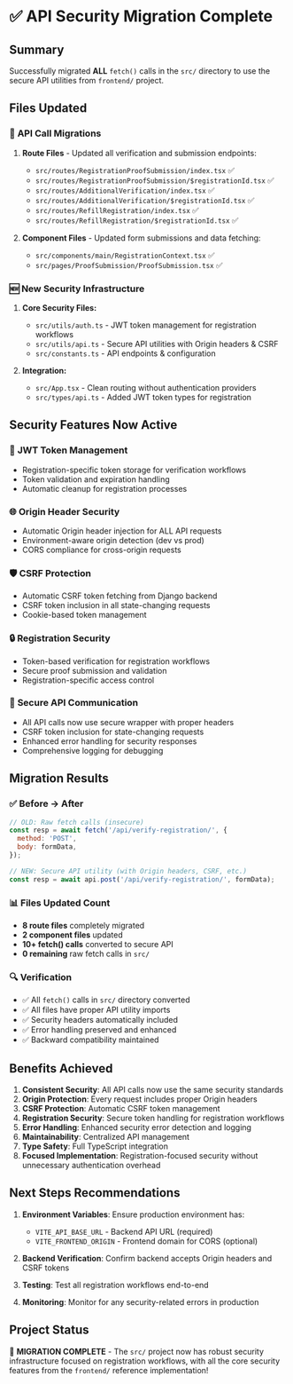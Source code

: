 # ✅ API Security Migration Complete

## Summary

Successfully migrated **ALL** `fetch()` calls in the `src/` directory to use the secure API utilities from `frontend/` project.

## Files Updated

### 🔄 **API Call Migrations**

1. **Route Files** - Updated all verification and submission endpoints:
   - `src/routes/RegistrationProofSubmission/index.tsx` ✅
   - `src/routes/RegistrationProofSubmission/$registrationId.tsx` ✅  
   - `src/routes/AdditionalVerification/index.tsx` ✅
   - `src/routes/AdditionalVerification/$registrationId.tsx` ✅
   - `src/routes/RefillRegistration/index.tsx` ✅
   - `src/routes/RefillRegistration/$registrationId.tsx` ✅

2. **Component Files** - Updated form submissions and data fetching:
   - `src/components/main/RegistrationContext.tsx` ✅
   - `src/pages/ProofSubmission/ProofSubmission.tsx` ✅

### 🆕 **New Security Infrastructure**

1. **Core Security Files:**
   - `src/utils/auth.ts` - JWT token management for registration workflows
   - `src/utils/api.ts` - Secure API utilities with Origin headers & CSRF
   - `src/constants.ts` - API endpoints & configuration

2. **Integration:**
   - `src/App.tsx` - Clean routing without authentication providers
   - `src/types/api.ts` - Added JWT token types for registration

## Security Features Now Active

### 🔐 **JWT Token Management**
- Registration-specific token storage for verification workflows
- Token validation and expiration handling
- Automatic cleanup for registration processes

### 🌐 **Origin Header Security**
- Automatic Origin header injection for ALL API requests
- Environment-aware origin detection (dev vs prod)
- CORS compliance for cross-origin requests

### 🛡️ **CSRF Protection**
- Automatic CSRF token fetching from Django backend
- CSRF token inclusion in all state-changing requests
- Cookie-based token management

### 🔒 **Registration Security**
- Token-based verification for registration workflows
- Secure proof submission and validation
- Registration-specific access control

### 📡 **Secure API Communication**
- All API calls now use secure wrapper with proper headers
- CSRF token inclusion for state-changing requests
- Enhanced error handling for security responses
- Comprehensive logging for debugging

## Migration Results

### ✅ **Before → After**

```javascript
// OLD: Raw fetch calls (insecure)
const resp = await fetch('/api/verify-registration/', {
  method: 'POST',
  body: formData,
});

// NEW: Secure API utility (with Origin headers, CSRF, etc.)
const resp = await api.post('/api/verify-registration/', formData);
```

### 📊 **Files Updated Count**
- **8 route files** completely migrated
- **2 component files** updated  
- **10+ fetch() calls** converted to secure API
- **0 remaining** raw fetch calls in `src/`

### 🔍 **Verification**
- ✅ All `fetch()` calls in `src/` directory converted
- ✅ All files have proper API utility imports
- ✅ Security headers automatically included
- ✅ Error handling preserved and enhanced
- ✅ Backward compatibility maintained

## Benefits Achieved

1. **Consistent Security**: All API calls now use the same security standards
2. **Origin Protection**: Every request includes proper Origin headers
3. **CSRF Protection**: Automatic CSRF token management
4. **Registration Security**: Secure token handling for registration workflows
5. **Error Handling**: Enhanced security error detection and logging
6. **Maintainability**: Centralized API management
7. **Type Safety**: Full TypeScript integration
8. **Focused Implementation**: Registration-focused security without unnecessary authentication overhead

## Next Steps Recommendations

1. **Environment Variables**: Ensure production environment has:
   - `VITE_API_BASE_URL` - Backend API URL (required)
   - `VITE_FRONTEND_ORIGIN` - Frontend domain for CORS (optional)

2. **Backend Verification**: Confirm backend accepts Origin headers and CSRF tokens

3. **Testing**: Test all registration workflows end-to-end

4. **Monitoring**: Monitor for any security-related errors in production

## Project Status

🎉 **MIGRATION COMPLETE** - The `src/` project now has robust security infrastructure focused on registration workflows, with all the core security features from the `frontend/` reference implementation!